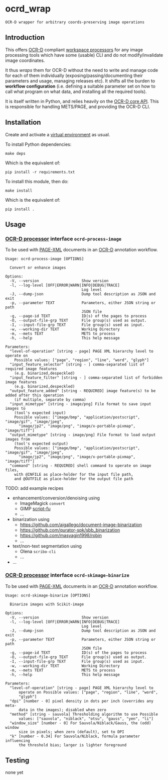 # ocrd_wrap

    OCR-D wrapper for arbitrary coords-preserving image operations

## Introduction

This offers [OCR-D](https://ocr-d.de) compliant [workspace processors](https://ocr-d.de/en/spec/cli) for
any image processing tools which have some (usable) CLI
and do not modify/invalidate image coordinates.

It thus _wraps_ them for OCR-D without the need
to write and manage code for each of them individually
(exposing/passing/documenting their parameters and usage,
managing releases etc). It shifts all the burden to
**workflow configuration** (i.e. defining a suitable
parameter set on how to call what program on what data,
and installing all the required tools).

It is itself written in Python, and relies heavily on the
[OCR-D core API](https://github.com/OCR-D/core). This is
responsible for handling METS/PAGE, and providing the OCR-D
CLI.

## Installation

Create and activate a [virtual environment](https://packaging.python.org/tutorials/installing-packages/#creating-virtual-environments) as usual.

To install Python dependencies:

    make deps

Which is the equivalent of:

    pip install -r requirements.txt

To install this module, then do:

    make install

Which is the equivalent of:

    pip install .

## Usage

### [OCR-D processor](https://ocr-d.github.io/cli) interface `ocrd-process-image`

To be used with [PAGE-XML](https://github.com/PRImA-Research-Lab/PAGE-XML) documents in an [OCR-D](https://ocr-d.github.io/) annotation workflow.

```
Usage: ocrd-process-image [OPTIONS]

  Convert or enhance images

Options:
  -V, --version                   Show version
  -l, --log-level [OFF|ERROR|WARN|INFO|DEBUG|TRACE]
                                  Log level
  -J, --dump-json                 Dump tool description as JSON and exit
  -p, --parameter TEXT            Parameters, either JSON string or path 
                                  JSON file
  -g, --page-id TEXT              ID(s) of the pages to process
  -O, --output-file-grp TEXT      File group(s) used as output.
  -I, --input-file-grp TEXT       File group(s) used as input.
  -w, --working-dir TEXT          Working Directory
  -m, --mets TEXT                 METS to process
  -h, --help                      This help message

Parameters:
  "level-of-operation" [string - page] PAGE XML hierarchy level to operate on
    Possible values: ["page", "region", "line", "word", "glyph"]
  "input_feature_selector" [string - ] comma-separated list of required image features
    (e.g. binarized,despeckled)
  "input_feature_filter" [string - ] comma-separated list of forbidden image features
    (e.g. binarized,despeckled)
  "output_feature_added" [string - REQUIRED] image feature(s) to be added after this operation
    (if multiple, separate by comma)
  "input_mimetype" [string - image/png] File format to save input images to
    (tool's expected input)
    Possible values: ["image/bmp", "application/postscript", "image/gif", "image/jpeg",
      "image/jp2", "image/png", "image/x-portable-pixmap", "image/tiff"]
  "output_mimetype" [string - image/png] File format to load output images from
    (tool's expected output)
    Possible values: ["image/bmp", "application/postscript", "image/gif", "image/jpeg",
      "image/jp2", "image/png", "image/x-portable-pixmap", "image/tiff"]
  "command" [string - REQUIRED] shell command to operate on image files,
    with @INFILE as place-holder for the input file path,
    and @OUTFILE as place-holder for the output file path
```

TODO: add example recipes
- enhancement/conversion/denoising using
  * ImageMagick `convert`
  * GIMP [script-fu](https://gitlab.gnome.org/GNOME/gimp/-/tree/master/plug-ins/script-fu/scripts)
  * ...
- binarization using 
  * https://github.com/ajgallego/document-image-binarization
  * https://github.com/qurator-spk/sbb_binarization
  * https://github.com/masyagin1998/robin
  * ...
- text/non-text segmentation using
  * Olena `scribo-cli`
  * ...
- ...

### [OCR-D processor](https://ocr-d.github.io/cli) interface `ocrd-skimage-binarize`

To be used with [PAGE-XML](https://github.com/PRImA-Research-Lab/PAGE-XML) documents in an [OCR-D](https://ocr-d.github.io/) annotation workflow.

```
Usage: ocrd-skimage-binarize [OPTIONS]

  Binarize images with Scikit-image

Options:
  -V, --version                   Show version
  -l, --log-level [OFF|ERROR|WARN|INFO|DEBUG|TRACE]
                                  Log level
  -J, --dump-json                 Dump tool description as JSON and exit
  -p, --parameter TEXT            Parameters, either JSON string or path 
                                  JSON file
  -g, --page-id TEXT              ID(s) of the pages to process
  -O, --output-file-grp TEXT      File group(s) used as output.
  -I, --input-file-grp TEXT       File group(s) used as input.
  -w, --working-dir TEXT          Working Directory
  -m, --mets TEXT                 METS to process
  -h, --help                      This help message

Parameters:
  "level-of-operation" [string - page] PAGE XML hierarchy level to
      operate on Possible values: ["page", "region", "line", "word",
      "glyph"]
  "dpi" [number - 0] pixel density in dots per inch (overrides any meta-
      data in the images); disabled when zero
  "method" [string - sauvola] Thresholding algorithm to use Possible
      values: ["sauvola", "niblack", "otsu", "gauss", "yen", "li"]
  "window_size" [number - 0] For Sauvola/Niblack/Gauss, the (odd) window
      size in pixels; when zero (default), set to DPI
  "k" [number - 0.34] For Sauvola/Niblack, formula parameter influencing
      the threshold bias; larger is lighter foreground
```

## Testing

none yet

